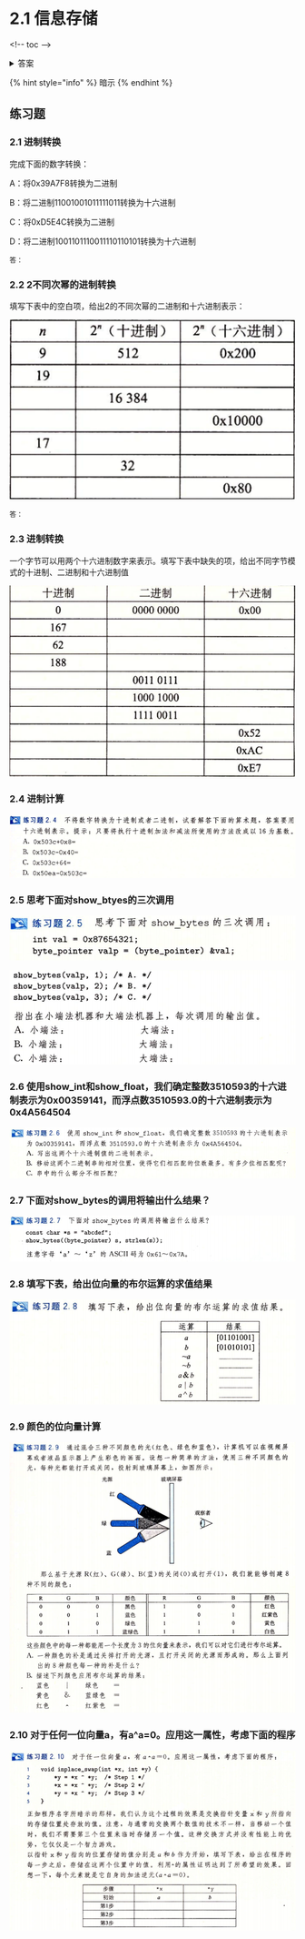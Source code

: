 # 2.1 信息存储

\<!-- toc -->

<details>

<summary>答案 </summary>

我是可以收缩的答案

</details>

{% hint style="info" %}
暗示
{% endhint %}

## 练习题

### 2.1 进制转换

完成下面的数字转换：

A：将0x39A7F8转换为二进制

B：将二进制11001001011111011转换为十六进制

C：将0xD5E4C转换为二进制

D：将二进制1001101110011110110101转换为十六进制

```
答： 
```



### 2.2 2不同次幂的进制转换

填写下表中的空白项，给出2的不同次幂的二进制和十六进制表示：

![](<../.gitbook/assets/image (1) (1).png>)

```
答： 
```



### 2.3 进制转换

一个字节可以用两个十六进制数字来表示。填写下表中缺失的项，给出不同字节模式的十进制、二进制和十六进制值

![2.3](../.gitbook/assets/image.png)



### 2.4 进制计算

![2.4](<../.gitbook/assets/image (2).png>)

### 2.5 思考下面对show\_btyes的三次调用

![](<../.gitbook/assets/image (6).png>)

![2.5](<../.gitbook/assets/image (5).png>)

### 2.6 使用show\_int和show\_float，我们确定整数3510593的十六进制表示为0x00359141，而浮点数3510593.0的十六进制表示为0x4A564504

![2.6](<../.gitbook/assets/image (4).png>)

### 2.7 下面对show\_bytes的调用将输出什么结果？

![2.7](<../.gitbook/assets/image (3).png>)

### 2.8 填写下表，给出位向量的布尔运算的求值结果

![2.8](<../.gitbook/assets/image (1).png>)



### 2.9 颜色的位向量计算

![2.9](<../.gitbook/assets/image (8).png>)

### 2.10 对于任何一位向量a，有a^a=0。应用这一属性，考虑下面的程序&#x20;

![2.10](<../.gitbook/assets/image (7).png>)
